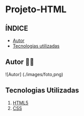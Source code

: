 # Projeto-HTML

## ÍNDICE
- <a href="#autor">Autor</a>
- <a href="#tecnologias-utilizadas">Tecnologias utilizadas</a>


## Autor 👨‍💻
![Autor] (./images/foto,png)

## Tecnologias Utilizadas
1. [HTML5](https://html5up.net/)
2. [CSS](https://www.w3schools.com/css/css_website_layout.asp)